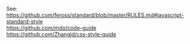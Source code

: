 See:  
https://github.com/feross/standard/blob/master/RULES.md#javascript-standard-style  
https://github.com/mdo/code-guide  
https://github.com/Zhangjd/css-style-guide
